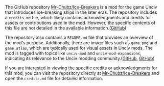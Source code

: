 The GitHub repository [Mr-Chubz/Ice-Breakers](https://github.com/Mr-Chubz/Ice-Breakers) is a mod for the game Unciv that introduces ice-breaking ships in the later eras. The repository includes a `credits.md` file, which likely contains acknowledgments and credits for assets or contributions used in the mod. However, the specific contents of this file are not detailed in the available information.([GitHub][1])

The repository also contains a `README.md` file that provides an overview of the mod's purpose. Additionally, there are image files such as `game.png` and `game.atlas`, which are typically used for visual assets in Unciv mods. The mod is tagged with topics like `unciv-mod` and `unciv-mod-expansions`, indicating its relevance to the Unciv modding community.([GitHub][2], [GitHub][1])

If you are interested in viewing the specific credits or acknowledgments for this mod, you can visit the repository directly at [Mr-Chubz/Ice-Breakers](https://github.com/Mr-Chubz/Ice-Breakers) and open the `credits.md` file for detailed information.

[1]: https://github.com/Mr-Chubz/The-Ultimate-Modpack-II?utm_source=chatgpt.com "Mr-Chubz/The-Ultimate-Modpack-II - GitHub"
[2]: https://github.com/Mikifor/IceBreaker/blob/main/game.atlas?utm_source=chatgpt.com "IceBreaker/game.atlas at main · Mikifor/IceBreaker · GitHub"

